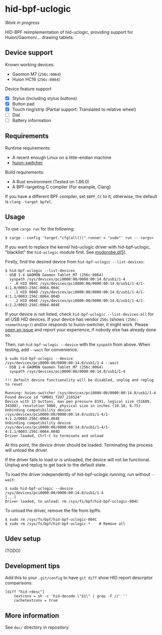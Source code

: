 # hid-bpf-uclogic

*Work in progress*

HID-BPF reimplementation of hid-uclogic, providing support for Huion/Gaomon/... drawing tablets.

## Device support

Known working devices:

- Gaomon M7 (`256c:0064`)
- Huion HC16 (`256c:0064`)

Device feature support

- [X] Stylus (including stylus buttons)
- [X] Button pad
- [X] Touch ring/strip (Partial support: Translated to relative wheel)
- [ ] Dial
- [ ] Battery information

## Requirements

Runtime requirements:

- A recent enough Linux on a little-endian machine
- [huion-switcher]

[huion-switcher]: https://github.com/whot/huion-switcher

Build requirements:

- A Rust environment (Tested on 1.86.0)
- A BPF-targeting C compiler (For example, Clang)

If you have a different BPF compiler, set `$BPF_CC` to it; otherwise, the default is `clang -target bpfel`.

## Usage

To use `cargo run` for the following:

```console
$ cargo --config 'target."cfg(all())".runner = "sudo"' run -- <args>
```

If you want to replace the kernel hid-uclogic driver with hid-bpf-uclogic, "blacklist" the `hid-uclogic` module first. See [modprobe.d(5)].

[modprobe.d(5)]: https://man7.org/linux/man-pages/man5/modprobe.d.5.html

Firstly, find the desired device from `hid-bpf-uclogic --list-devices`:

```console
$ hid-bpf-uclogic --list-devices
- USB 1-4 GAOMON Gaomon Tablet_M7 (256c:0064)
  syspath /sys/devices/pci0000:00/0000:00:14.0/usb1/1-4
  - .0 HID 004C /sys/devices/pci0000:00/0000:00:14.0/usb1/1-4/1-4:1.0/0003:256C:0064.004C
  - .1 HID 004D /sys/devices/pci0000:00/0000:00:14.0/usb1/1-4/1-4:1.1/0003:256C:0064.004D
  - .2 HID 004E /sys/devices/pci0000:00/0000:00:14.0/usb1/1-4/1-4:1.2/0003:256C:0064.004E
```

If your device is not listed, check `hid-bpf-uclogic --list-devices-all` for all USB HID devices. If your device has vendor `256c` (shows `(256c:<something>)`) and/or responds to huion-switcher, it might work. Please [open an issue] and report your experience, if nobody else has already done so.

[open an issue]: https://github.com/dramforever/hid-bpf-uclogic/issues

Then, run `hid-bpf-uclogic --device` with the `syspath` from above. When testing, add `--wait` for convenience.

```console
$ sudo hid-bpf-uclogic --device /sys/devices/pci0000:00/0000:00:14.0/usb1/1-4 --wait
- USB 1-4 GAOMON Gaomon Tablet_M7 (256c:0064)
  syspath /sys/devices/pci0000:00/0000:00:14.0/usb1/1-4

!!! Default device functionality will be disabled, unplug and replug to reset

Running: huion-switcher /sys/devices/pci0000:00/0000:00:14.0/usb1/1-4
Found device id "GM001_T207_210524"
Device with 13 buttons, max pen pressure 8191, logical size (51689, 34308), resolution 5080, physical size in inches (10.18, 6.75)
Unbinding compatibility device /sys/devices/pci0000:00/0000:00:14.0/usb1/1-4/1-4:1.2/0003:256C:0064.004E
Unbinding compatibility device /sys/devices/pci0000:00/0000:00:14.0/usb1/1-4/1-4:1.1/0003:256C:0064.004D
Driver loaded, Ctrl-C to terminate and unload
```

At this point, the device driver should be loaded. Terminating the process will unload the driver.

If the driver fails to load or is unloaded, the device will not be functional. Unplug and replug to get back to the default state.

To load the driver independently of hid-bpf-uclogic running, run without `--wait`:

```console
$ sudo hid-bpf-uclogic --device /sys/devices/pci0000:00/0000:00:14.0/usb1/1-4
[...]
Driver loaded, to unload: rm /sys/fs/bpf/hid-bpf-uclogic-004C
```

To unload the driver, remove the file from bpffs:

```
$ sudo rm /sys/fs/bpf/hid-bpf-uclogic-004C
$ sudo rm /sys/fs/bpf/hid-bpf-uclogic-*    # Remove all
```

## Udev setup

(TODO)

## Development tips

Add this to your `.git/config` to have `git diff` show HID report descriptor comparisons:

```
[diff "hid-rdesc"]
    textconv = sh -c 'hid-decode \"$1\" | grep -F //' ''
    cachetextconv = true
```

## More information

See `doc/` directory in repository.
